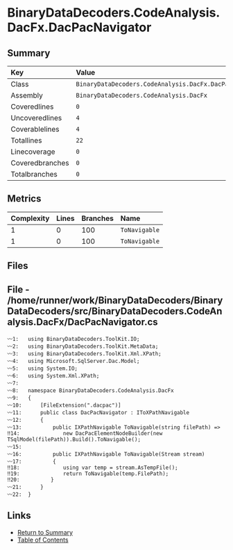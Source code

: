 ﻿# BinaryDataDecoders.CodeAnalysis.DacFx.DacPacNavigator

## Summary

| Key             | Value                                                   |
| :-------------- | :------------------------------------------------------ |
| Class           | `BinaryDataDecoders.CodeAnalysis.DacFx.DacPacNavigator` |
| Assembly        | `BinaryDataDecoders.CodeAnalysis.DacFx`                 |
| Coveredlines    | `0`                                                     |
| Uncoveredlines  | `4`                                                     |
| Coverablelines  | `4`                                                     |
| Totallines      | `22`                                                    |
| Linecoverage    | `0`                                                     |
| Coveredbranches | `0`                                                     |
| Totalbranches   | `0`                                                     |

## Metrics

| Complexity | Lines | Branches | Name          |
| :--------- | :---- | :------- | :------------ |
| 1          | 0     | 100      | `ToNavigable` |
| 1          | 0     | 100      | `ToNavigable` |

## Files

## File - /home/runner/work/BinaryDataDecoders/BinaryDataDecoders/src/BinaryDataDecoders.CodeAnalysis.DacFx/DacPacNavigator.cs

```CSharp
〰1:   using BinaryDataDecoders.ToolKit.IO;
〰2:   using BinaryDataDecoders.ToolKit.MetaData;
〰3:   using BinaryDataDecoders.ToolKit.Xml.XPath;
〰4:   using Microsoft.SqlServer.Dac.Model;
〰5:   using System.IO;
〰6:   using System.Xml.XPath;
〰7:   
〰8:   namespace BinaryDataDecoders.CodeAnalysis.DacFx
〰9:   {
〰10:      [FileExtension(".dacpac")]
〰11:      public class DacPacNavigator : IToXPathNavigable
〰12:      {
〰13:          public IXPathNavigable ToNavigable(string filePath) =>
‼14:              new DacPacElementNodeBuilder(new TSqlModel(filePath)).Build().ToNavigable();
〰15:  
〰16:          public IXPathNavigable ToNavigable(Stream stream)
〰17:          {
‼18:              using var temp = stream.AsTempFile();
‼19:              return ToNavigable(temp.FilePath);
‼20:          }
〰21:      }
〰22:  }
```

## Links

* [Return to Summary](Summary.md)
* [Table of Contents](../TOC.md)

